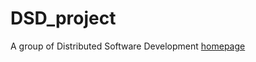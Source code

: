 # DSD_project
A group of Distributed Software Development
[homepage](https://snowsmihoyo.github.io/DSD_project/)
